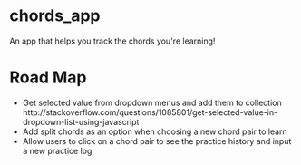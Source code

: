 # chords_app
An app that helps you track the chords you're learning!

# Road Map
<ul>
	<li>Get selected value from dropdown menus and add them to collection http://stackoverflow.com/questions/1085801/get-selected-value-in-dropdown-list-using-javascript</li>
	<li>Add split chords as an option when choosing a new chord pair to learn</li>
	<li>Allow users to click on a chord pair to see the practice history and input a new practice log</li>
</ul>
